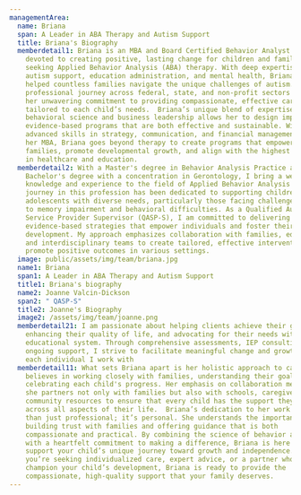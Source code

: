 ```yaml
---
managementArea:
  name: Briana
  span: A Leader in ABA Therapy and Autism Support
  title: Briana's Biography
  memberdetail1: Briana is an MBA and Board Certified Behavior Analyst (BCBA)
    devoted to creating positive, lasting change for children and families
    seeking Applied Behavior Analysis (ABA) therapy. With deep expertise in
    autism support, education administration, and mental health, Briana has
    helped countless families navigate the unique challenges of autism. Her
    professional journey across federal, state, and non-profit sectors reflects
    her unwavering commitment to providing compassionate, effective care
    tailored to each child’s needs.  Briana’s unique blend of expertise in
    behavioral science and business leadership allows her to design impactful,
    evidence-based programs that are both effective and sustainable. With
    advanced skills in strategy, communication, and financial management from
    her MBA, Briana goes beyond therapy to create programs that empower
    families, promote developmental growth, and align with the highest standards
    in healthcare and education.
  memberdetail2: With a Master's degree in Behavior Analysis Practice and a
    Bachelor's degree with a concentration in Gerontology, I bring a wealth of
    knowledge and experience to the field of Applied Behavior Analysis (ABA). My
    journey in this profession has been dedicated to supporting children and
    adolescents with diverse needs, particularly those facing challenges related
    to memory impairment and behavioral difficulties. As a Qualified Autism
    Service Provider Supervisor (QASP-S), I am committed to delivering
    evidence-based strategies that empower individuals and foster their
    development. My approach emphasizes collaboration with families, educators,
    and interdisciplinary teams to create tailored, effective interventions that
    promote positive outcomes in various settings.
  image: public/assets/img/team/briana.jpg
  name1: Briana
  span1: A Leader in ABA Therapy and Autism Support
  title1: Briana's biography
  name2: Joanne Valcin-Dickson
  span2: " QASP-S"
  title2: Joanne's Biography
  image2: /assets/img/team/joanne.png
  memberdetail21: I am passionate about helping clients achieve their goals,
    enhancing their quality of life, and advocating for their needs within the
    educational system. Through comprehensive assessments, IEP consulting, and
    ongoing support, I strive to facilitate meaningful change and growth for
    each individual I work with
  memberdetail11: What sets Briana apart is her holistic approach to care—she
    believes in working closely with families, understanding their goals, and
    celebrating each child's progress. Her emphasis on collaboration means that
    she partners not only with families but also with schools, caregivers, and
    community resources to ensure that every child has the support they need
    across all aspects of their life.  Briana’s dedication to her work is more
    than just professional; it’s personal. She understands the importance of
    building trust with families and offering guidance that is both
    compassionate and practical. By combining the science of behavior analysis
    with a heartfelt commitment to making a difference, Briana is here to
    support your child’s unique journey toward growth and independence.  Whether
    you’re seeking individualized care, expert advice, or a partner who will
    champion your child’s development, Briana is ready to provide the
    compassionate, high-quality support that your family deserves.
---
```

